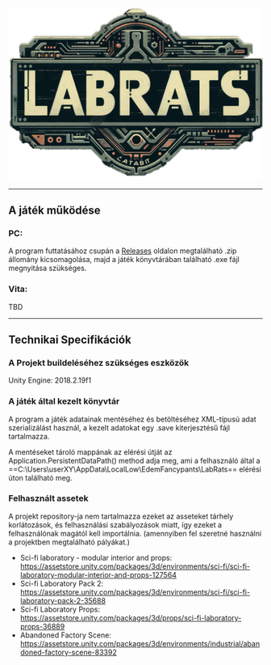 ﻿<p align="center">
  <img src="Images/logo2_nobg_crop.png" alt="LabRats">
</p>

---

## A játék működése

### PC:
A program futtatásához csupán a [Releases](https://github.com/Edemfancypants/LabRats/releases) oldalon megtalálható .zip állomány kicsomagolása, majd a játék könyvtárában található .exe fájl megnyitása szükséges.

### Vita: 
TBD

---

## Technikai Specifikációk

### A Projekt buildeléséhez szükséges eszközök

Unity Engine: 2018.2.19f1

### A játék által kezelt könyvtár

A program a játék adatainak mentéséhez és betöltéséhez XML-típusú adat szerializálást használ, a kezelt adatokat egy .save kiterjesztésű fájl tartalmazza.

A mentéseket tároló mappának az elérési útját az Application.PersistentDataPath() method adja meg, ami a felhasználó által a ==C:\Users\userXY\AppData\LocalLow\EdemFancypants\LabRats== elérési úton található meg.

### Felhasznált assetek

A projekt repository-ja nem tartalmazza ezeket az asseteket tárhely korlátozások, és felhasználási szabályozások miatt, így ezeket a felhasználónak magától kell importálnia. (amennyiben fel szeretné használni a projektben megtalálható pályákat.)

- Sci-fi laboratory - modular interior and props: https://assetstore.unity.com/packages/3d/environments/sci-fi/sci-fi-laboratory-modular-interior-and-props-127564
- Sci-fi Laboratory Pack 2: https://assetstore.unity.com/packages/3d/environments/sci-fi/sci-fi-laboratory-pack-2-35688
- Sci-fi Laboratory Props: https://assetstore.unity.com/packages/3d/props/sci-fi-laboratory-props-36889
- Abandoned Factory Scene: https://assetstore.unity.com/packages/3d/environments/industrial/abandoned-factory-scene-83392
